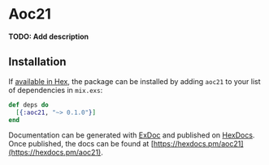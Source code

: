 # Aoc21

**TODO: Add description**

## Installation

If [available in Hex](https://hex.pm/docs/publish), the package can be installed
by adding `aoc21` to your list of dependencies in `mix.exs`:

```elixir
def deps do
  [{:aoc21, "~> 0.1.0"}]
end
```

Documentation can be generated with [ExDoc](https://github.com/elixir-lang/ex_doc)
and published on [HexDocs](https://hexdocs.pm). Once published, the docs can
be found at [https://hexdocs.pm/aoc21](https://hexdocs.pm/aoc21).

